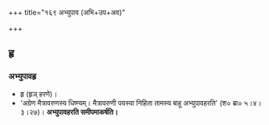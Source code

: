 +++
title="१६९ अभ्युपाव (अभि+उप+अव)"

+++

## हृ
### अभ्युपावहृ
- हृ (हृञ् हरणे)।
- 'अग्रेण मैत्रावरुणस्य धिष्ण्यम्। मैत्रावरुणी पयस्या निहिता तामस्य बाहू अभ्युपावहरति' (श० ब्रा० ५।४।३।२७)। **अभ्युपावहरति समीपमाकर्षति।**
